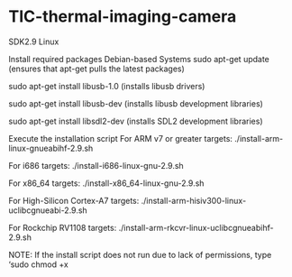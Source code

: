 # TIC-thermal-imaging-camera

SDK2.9
Linux

Install required packages
Debian-based Systems
sudo apt-get update               (ensures that apt-get pulls the latest packages)

sudo apt-get install libusb-1.0   (installs libusb drivers)

sudo apt-get install libusb-dev   (installs libusb development libraries)

sudo apt-get install libsdl2-dev   (installs SDL2 development libraries)


Execute the installation script
For ARM v7 or greater targets:
./install-arm-linux-gnueabihf-2.9.sh

For i686 targets:
./install-i686-linux-gnu-2.9.sh

For x86_64 targets:
./install-x86_64-linux-gnu-2.9.sh

For High-Silicon Cortex-A7 targets:
./install-arm-hisiv300-linux-uclibcgnueabi-2.9.sh

For Rockchip RV1108 targets:
./install-arm-rkcvr-linux-uclibcgnueabihf-2.9.sh


NOTE: If the install script does not run due to lack of permissions, type ‘sudo chmod +x <script>’.
  
This will set the execute bits on the script file.

Build the sample apps

In each sample directory, type:

“make clean”, then “make”
